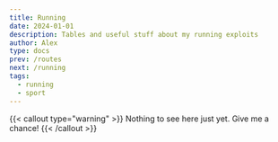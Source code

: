 ```yaml
---
title: Running
date: 2024-01-01
description: Tables and useful stuff about my running exploits
author: Alex
type: docs
prev: /routes
next: /running
tags:
  - running
  - sport
---
```


{{< callout type="warning" >}}
  Nothing to see here just yet. Give me a chance!
{{< /callout >}}